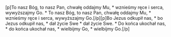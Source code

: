[p]To nasz Bóg, to nasz Pan, chwałę oddajmy Mu, * wznieśmy ręce i serca, wywyższajmy Go. * To nasz Bóg, to nasz Pan, chwałę oddajmy Mu, * wznieśmy ręce i serca, wywyższajmy Go.[/p][p]Bo Jezus odkupił nas, * bo Jezus odkupił nas, * dał życie Swe * dał życie Swe. * Do końca ukochał nas, * do końca ukochał nas, * wielbijmy Go, * wielbijmy Go.[/p]